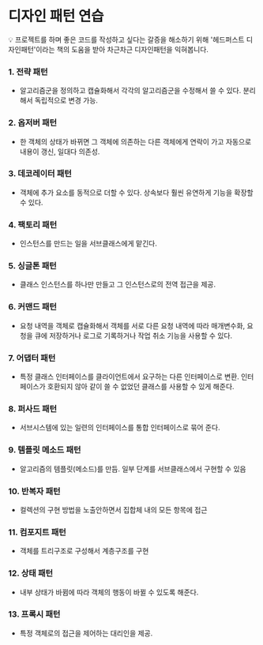 # 디자인 패턴 연습

<aside>
💡 프로젝트를 하며 좋은 코드를 작성하고 싶다는 갈증을 해소하기 위해 '헤드퍼스트 디자인패턴'이라는 책의 도움을 받아 차근차근 디자인패턴을 익혀봅니다.

</aside>

### 

### 1. 전략 패턴

- 알고리즘군을 정의하고 캡슐화해서 각각의 알고리즘군을 수정해서 쓸 수 있다. 분리해서 독립적으로 변경 가능.

### 2. 옵저버 패턴

- 한 객체의 상태가 바뀌면 그 객체에 의존하는 다른 객체에게 연락이 가고 자동으로 내용이 갱신, 일대다 의존성.

### 3. 데코레이터 패턴

- 객체에 추가 요소를 동적으로 더할 수 있다. 상속보다 훨씬 유연하게 기능을 확장할 수 있다.

### 4. 팩토리 패턴

- 인스턴스를 만드는 일을 서브클래스에게 맡긴다.

### 5. 싱글톤 패턴

- 클래스 인스턴스를 하나만 만들고 그 인스턴스로의 전역 접근을 제공.

### 6. 커맨드 패턴

- 요청 내역을 객체로 캡슐화해서 객체를 서로 다른 요청 내역에 따라 매개변수화, 요청을 큐에 저장하거나 로그로 기록하거나 작업 취소 기능을 사용할 수 있다.

### 7. 어댑터 패턴

- 특정 클래스 인터페이스를 클라이언트에서 요구하는 다른 인터페이스로 변환. 인터페이스가 호환되지 않아 같이 쓸 수 없었던 클래스를 사용할 수 있게 해준다.

### 8. 퍼사드 패턴

- 서브시스템에 있는 일련의 인터페이스를 통합 인터페이스로 묶어 준다.

### 9. 템플릿 메소드 패턴

- 알고리즘의 템플릿(메소드)를 만듬. 일부 단계를 서브클래스에서 구현할 수 있음

### 10. 반복자 패턴

- 컬렉션의 구현 방법을 노출안하면서 집합체 내의 모든 항목에 접근

### 11. 컴포지트 패턴

- 객체를 트리구조로 구성해서 계층구조를 구현

### 12. 상태 패턴

- 내부 상태가 바뀜에 따라 객체의 행동이 바뀔 수 있도록 해준다.

### 13. 프록시 패턴

- 특정 객체로의 접근을 제어하는 대리인을 제공.
